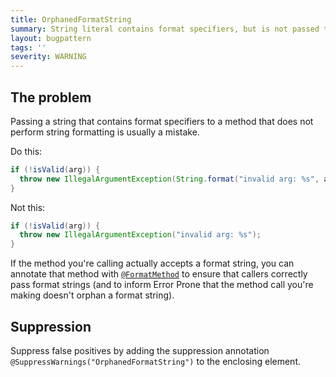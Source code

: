 ```yaml
---
title: OrphanedFormatString
summary: String literal contains format specifiers, but is not passed to a format method
layout: bugpattern
tags: ''
severity: WARNING
---
```


<!--
*** AUTO-GENERATED, DO NOT MODIFY ***
To make changes, edit the @BugPattern annotation or the explanation in docs/bugpattern.
-->


## The problem
Passing a string that contains format specifiers to a method that does not
perform string formatting is usually a mistake.

Do this:

```java
if (!isValid(arg)) {
  throw new IllegalArgumentException(String.format("invalid arg: %s", arg));
}
```

Not this:

```java
if (!isValid(arg)) {
  throw new IllegalArgumentException("invalid arg: %s");
}
```

If the method you're calling actually accepts a format string, you can annotate
that method with [`@FormatMethod`][fm] to ensure that callers correctly pass
format strings (and to inform Error Prone that the method call you're making
doesn't orphan a format string).

[fm]: https://errorprone.info/api/latest/com/google/errorprone/annotations/FormatMethod.html

## Suppression
Suppress false positives by adding the suppression annotation `@SuppressWarnings("OrphanedFormatString")` to the enclosing element.
